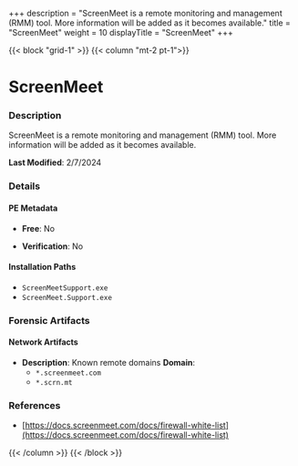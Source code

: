 +++
description = "ScreenMeet is a remote monitoring and management (RMM) tool. More information will be added as it becomes available."
title = "ScreenMeet"
weight = 10
displayTitle = "ScreenMeet"
+++


{{< block "grid-1" >}}
{{< column "mt-2 pt-1">}}

# ScreenMeet


### Description

ScreenMeet is a remote monitoring and management (RMM) tool. More information will be added as it becomes available.



**Last Modified**: 2/7/2024

### Details


#### PE Metadata


- **Free**: No

- **Verification**: No




#### Installation Paths
- `ScreenMeetSupport.exe`
- `ScreenMeet.Support.exe`

### Forensic Artifacts




#### Network Artifacts

- **Description**: Known remote domains
  **Domain**:
    - `*.screenmeet.com`
    - `*.scrn.mt`





### References
- [https://docs.screenmeet.com/docs/firewall-white-list](https://docs.screenmeet.com/docs/firewall-white-list)



{{< /column >}}
{{< /block >}}
